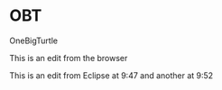 OBT
===

OneBigTurtle

This is an edit from the browser

This is an edit from Eclipse at 9:47  and another at 9:52